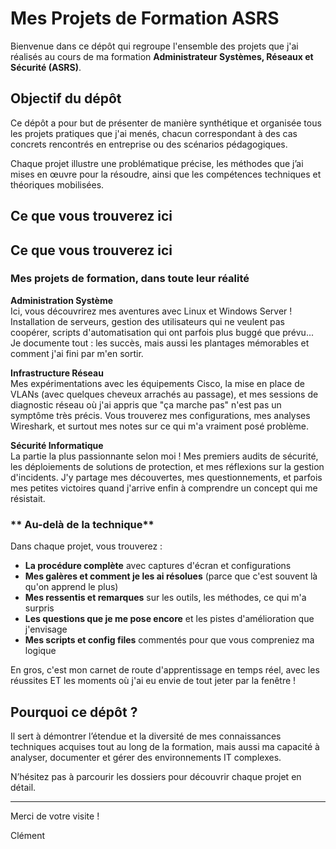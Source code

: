 # Mes Projets de Formation ASRS

Bienvenue dans ce dépôt qui regroupe l'ensemble des projets que j'ai réalisés au cours de ma formation **Administrateur Systèmes, Réseaux et Sécurité (ASRS)**.

## Objectif du dépôt

Ce dépôt a pour but de présenter de manière synthétique et organisée tous les projets pratiques que j'ai menés, chacun correspondant à des cas concrets rencontrés en entreprise ou des scénarios pédagogiques. 

Chaque projet illustre une problématique précise, les méthodes que j’ai mises en œuvre pour la résoudre, ainsi que les compétences techniques et théoriques mobilisées.

## Ce que vous trouverez ici

## Ce que vous trouverez ici

### **Mes projets de formation, dans toute leur réalité**

**Administration Système**  
Ici, vous découvrirez mes aventures avec Linux et Windows Server ! Installation de serveurs, gestion des utilisateurs qui ne veulent pas coopérer, scripts d'automatisation qui ont parfois plus buggé que prévu... Je documente tout : les succès, mais aussi les plantages mémorables et comment j'ai fini par m'en sortir.

**Infrastructure Réseau**  
Mes expérimentations avec les équipements Cisco, la mise en place de VLANs (avec quelques cheveux arrachés au passage), et mes sessions de diagnostic réseau où j'ai appris que "ça marche pas" n'est pas un symptôme très précis. Vous trouverez mes configurations, mes analyses Wireshark, et surtout mes notes sur ce qui m'a vraiment posé problème.

**Sécurité Informatique**  
La partie la plus passionnante selon moi ! Mes premiers audits de sécurité, les déploiements de solutions de protection, et mes réflexions sur la gestion d'incidents. J'y partage mes découvertes, mes questionnements, et parfois mes petites victoires quand j'arrive enfin à comprendre un concept qui me résistait.

### ** Au-delà de la technique**
Dans chaque projet, vous trouverez :
- **La procédure complète** avec captures d'écran et configurations
- **Mes galères et comment je les ai résolues** (parce que c'est souvent là qu'on apprend le plus)
- **Mes ressentis et remarques** sur les outils, les méthodes, ce qui m'a surpris
- **Les questions que je me pose encore** et les pistes d'amélioration que j'envisage
- **Mes scripts et config files** commentés pour que vous compreniez ma logique

En gros, c'est mon carnet de route d'apprentissage en temps réel, avec les réussites ET les moments où j'ai eu envie de tout jeter par la fenêtre !

## Pourquoi ce dépôt ?

Il sert à démontrer l’étendue et la diversité de mes connaissances techniques acquises tout au long de la formation, mais aussi ma capacité à analyser, documenter et gérer des environnements IT complexes.

N’hésitez pas à parcourir les dossiers pour découvrir chaque projet en détail.

---

Merci de votre visite !

Clément
